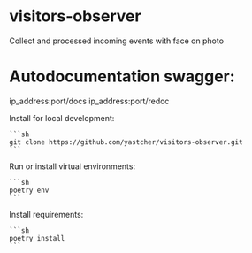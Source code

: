 # visitors-observer

Collect and processed incoming events with face on photo 


# Autodocumentation swagger:

ip_address:port/docs
ip_address:port/redoc


Install for local development:

    ```sh
    git clone https://github.com/yastcher/visitors-observer.git
    ```

Run or install virtual environments:

    ```sh
    poetry env
    ```

Install requirements:

    ```sh
    poetry install
    ```
